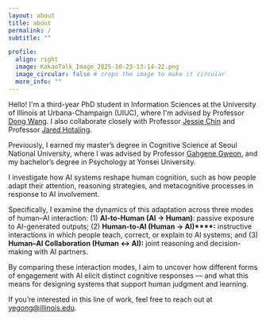 ```yaml
---
layout: about
title: about
permalink: /
subtitle: ""

profile:
  align: right
  image: KakaoTalk_Image_2025-10-23-13-14-22.png
  image_circular: false # crops the image to make it circular
  more_info: ""
---
```


Hello! I'm a third-year PhD student in Information Sciences at the University of Illinois at Urbana-Champaign (UIUC), where I'm advised by Professor 
[Dong Wang](https://ischool.illinois.edu/people/dong-wang). I also collaborate closely with Professor [Jessie Chin](https://ischool.illinois.edu/people/jessie-chin) and Professor [Jared Hotaling](https://psychology.illinois.edu/directory/profile/hotaling). 

Previously, I earned my master’s degree in Cognitive Science at Seoul National University, where I was advised by Professor [Gahgene Gweon](https://convergence.snu.ac.kr/en/snu__professor/gweon_gahgene/), and my bachelor’s degree in Psychology at Yonsei University. 


I investigate how AI systems reshape human cognition, such as how people adapt their attention, reasoning strategies, and metacognitive processes in response to AI involvement. 


Specifically, I examine the dynamics of this adaptation across three modes of human–AI interaction: (1) **AI-to-Human (AI → Human)**: passive exposure to AI-generated outputs; (2) **Human-to-AI (Human → AI)****:** instructive interactions in which people teach, correct, or explain to AI systems; and (3) **Human–AI Collaboration (Human ↔ AI):** joint reasoning and decision-making with AI partners. 


By comparing these interaction modes, I aim to uncover how different forms of engagement with AI elicit distinct cognitive responses — and what this means for designing systems that support human judgment and learning. 


If you’re interested in this line of work, feel free to reach out at [yegong@illinois.edu](mailto:yegong@illinois.edu).  


